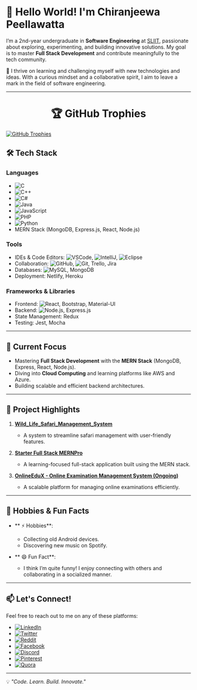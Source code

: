 
# 👋 Hello World! I'm Chiranjeewa Peellawatta  

I’m a 2nd-year undergraduate in **Software Engineering** at [SLIIT](https://www.sliit.lk), passionate about exploring, experimenting, and building innovative solutions. My goal is to master **Full Stack Development** and contribute meaningfully to the tech community.  

🌱 I thrive on learning and challenging myself with new technologies and ideas. With a curious mindset and a collaborative spirit, I aim to leave a mark in the field of software engineering.  

---

<!-- Trophies -->
<h1 align="center"> 🏆 GitHub Trophies </h1>
<p align="left"> 
  <a href="https://github.com/ryo-ma/github-profile-trophy">
    <img src="https://github-profile-trophy.vercel.app/?username=ChiranjeewaPeellawatta&theme=Dark" alt="GitHub Trophies" />
  </a> 
</p>


## 🛠 Tech Stack  

### **Languages**  
- ![C](https://img.shields.io/badge/-C-A8B9CC?style=flat-square&logo=c&logoColor=black)  
- ![C++](https://img.shields.io/badge/-C++-00599C?style=flat-square&logo=c%2B%2B&logoColor=white)  
- ![C#](https://img.shields.io/badge/-CSharp-239120?style=flat-square&logo=csharp&logoColor=white)  
- ![Java](https://img.shields.io/badge/-Java-007396?style=flat-square&logo=java&logoColor=white)  
- ![JavaScript](https://img.shields.io/badge/-JavaScript-F7DF1E?style=flat-square&logo=javascript&logoColor=black)  
- ![PHP](https://img.shields.io/badge/-PHP-777BB4?style=flat-square&logo=php&logoColor=white)  
- ![Python](https://img.shields.io/badge/-Python-3776AB?style=flat-square&logo=python&logoColor=white)  
- MERN Stack (MongoDB, Express.js, React, Node.js)  

### **Tools**  
- IDEs & Code Editors: ![VSCode](https://img.shields.io/badge/-VS%20Code-007ACC?style=flat-square&logo=visual-studio-code&logoColor=white), ![IntelliJ](https://img.shields.io/badge/-IntelliJ_IDEA-000000?style=flat-square&logo=intellij-idea&logoColor=white), ![Eclipse](https://img.shields.io/badge/-Eclipse-2C2255?style=flat-square&logo=eclipse&logoColor=white)  
- Collaboration: ![GitHub](https://img.shields.io/badge/-GitHub-181717?style=flat-square&logo=github&logoColor=white), ![Git](https://img.shields.io/badge/-Git-F05032?style=flat-square&logo=git&logoColor=white), Trello, Jira  
- Databases: ![MySQL](https://img.shields.io/badge/-MySQL-4479A1?style=flat-square&logo=mysql&logoColor=white), MongoDB  
- Deployment: Netlify, Heroku  

### **Frameworks & Libraries**  
- Frontend: ![React](https://img.shields.io/badge/-React-61DAFB?style=flat-square&logo=react&logoColor=black), Bootstrap, Material-UI  
- Backend: ![Node.js](https://img.shields.io/badge/-Node.js-339933?style=flat-square&logo=node.js&logoColor=white), Express.js  
- State Management: Redux  
- Testing: Jest, Mocha  

---

## 🌟 Current Focus  
- Mastering **Full Stack Development** with the **MERN Stack** (MongoDB, Express, React, Node.js).  
- Diving into **Cloud Computing** and learning platforms like AWS and Azure.  
- Building scalable and efficient backend architectures.  

---

## 📂 Project Highlights  
1. **[Wild_Life_Safari_Management_System](https://github.com/ChiranjeewaPeellawatta/Wild_Life_Safari_Management_System)**  
   - A system to streamline safari management with user-friendly features.  

2. **[Starter Full Stack MERNPro](https://github.com/ChiranjeewaPeellawatta/MernPro)**  
   - A learning-focused full-stack application built using the MERN stack.  

3. **[OnlineEduX - Online Examination Management System (Ongoing)](https://github.com/ChiranjeewaPeellawatta/OnlineEduX---Online_Examination_Management_System)**  
   - A scalable platform for managing online examinations efficiently.  

---

## 🎵 Hobbies & Fun Facts  
- ** ⚡ Hobbies**:  
  - Collecting old Android devices.  
  - Discovering new music on Spotify.  

- ** 😄 Fun Fact**:  
  - I think I’m quite funny! I enjoy connecting with others and collaborating in a socialized manner.  

---

## 📫 Let's Connect!  
Feel free to reach out to me on any of these platforms:  

- [![LinkedIn](https://img.shields.io/badge/-LinkedIn-0A66C2?style=flat-square&logo=linkedin&logoColor=white)](https://www.linkedin.com/in/chiranjeewa-lankeshwara-453866305/)  
- [![Twitter](https://img.shields.io/badge/-Twitter-1DA1F2?style=flat-square&logo=twitter&logoColor=white)](https://x.com/DJ_RaaX)  
- [![Reddit](https://img.shields.io/badge/-Reddit-FF4500?style=flat-square&logo=reddit&logoColor=white)](https://www.reddit.com/user/DJRaaX/)  
- [![Facebook](https://img.shields.io/badge/-Facebook-1877F2?style=flat-square&logo=facebook&logoColor=white)](https://www.facebook.com/chiranjeewalankeshwara)  
- [![Discord](https://img.shields.io/badge/-Discord-5865F2?style=flat-square&logo=discord&logoColor=white)](https://discordapp.com/users/chiraax#6841)  
- [![Pinterest](https://img.shields.io/badge/-Pinterest-BD081C?style=flat-square&logo=pinterest&logoColor=white)](https://www.pinterest.com/chiranjeewalankeshwara/)  
- [![Quora](https://img.shields.io/badge/-Quora-B92B27?style=flat-square&logo=quora&logoColor=white)](https://www.quora.com/profile/Chiranjeewa-Lankeshwara)  

---

💡 _"Code. Learn. Build. Innovate."_  


<!---
ChiranjeewaPeellawatta/ChiranjeewaPeellawatta is a ✨ special ✨ repository because its `README.md` (this file) appears on your GitHub profile.
You can click the Preview link to take a look at your changes.
--->
